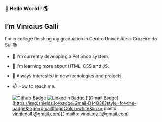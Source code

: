 

### :wave: Hello World ! :earth_americas:
## I’m Vinicius Galli

I'm in college finishing my graduation in Centro Universitário Cruzeiro do Sul :books:

- :rocket: I'm currently developing a Pet Shop system.
- :rocket: I'm learning more about HTML, CSS and JS.
- :rocket: Always interested in new tecnologies and projects.

- :mailbox: How to reach me.

    [![Github Badge](https://img.shields.io/badge/-Github-000?style=flat-square&logo=Github&logoColor=white&link=https://github.com/vinniegalli)](https://github.com/vinniegalli)
    [![Linkedin Badge](https://img.shields.io/badge/-LinkedIn-blue?style=flat-square&logo=Linkedin&logoColor=white&link=https://www.linkedin.com/in/vinicius-galli-99386ba3)](https://www.linkedin.com/in/vinicius-galli-99386ba3)
    [![Gmail Badge](https://img.shields.io/badge/Gmail-D14836?style=for-the-badge&logo=gmail&logoColor=white&link= mailto: vinniegalli@gmail.com)]( <a>mailto: vinniegalli@gmail.com</a>)
